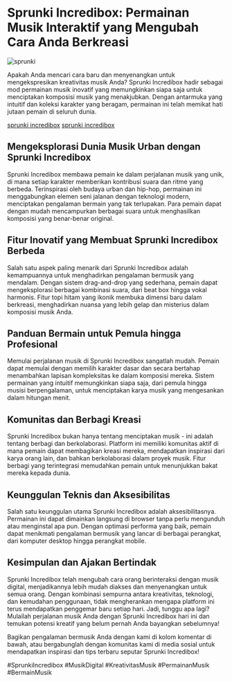 # Sprunki Incredibox: Permainan Musik Interaktif yang Mengubah Cara Anda Berkreasi

![sprunki](https://github.com/user-attachments/assets/54cf6ff3-fa2d-4d74-b2a3-394e6cd1ea12)


Apakah Anda mencari cara baru dan menyenangkan untuk mengekspresikan kreativitas musik Anda? Sprunki Incredibox hadir sebagai mod permainan musik inovatif yang memungkinkan siapa saja untuk menciptakan komposisi musik yang menakjubkan. Dengan antarmuka yang intuitif dan koleksi karakter yang beragam, permainan ini telah memikat hati jutaan pemain di seluruh dunia.

[sprunki incredibox](https://sprunki-incredibox.org/)
[sprunki incredibox](https://sprunki.la/)

## Mengeksplorasi Dunia Musik Urban dengan Sprunki Incredibox

Sprunki Incredibox membawa pemain ke dalam perjalanan musik yang unik, di mana setiap karakter memberikan kontribusi suara dan ritme yang berbeda. Terinspirasi oleh budaya urban dan hip-hop, permainan ini menggabungkan elemen seni jalanan dengan teknologi modern, menciptakan pengalaman bermain yang tak terlupakan. Para pemain dapat dengan mudah mencampurkan berbagai suara untuk menghasilkan komposisi yang benar-benar original.

## Fitur Inovatif yang Membuat Sprunki Incredibox Berbeda

Salah satu aspek paling menarik dari Sprunki Incredibox adalah kemampuannya untuk menghadirkan pengalaman bermusik yang mendalam. Dengan sistem drag-and-drop yang sederhana, pemain dapat mengeksplorasi berbagai kombinasi suara, dari beat box hingga vokal harmonis. Fitur topi hitam yang ikonik membuka dimensi baru dalam berkreasi, menghadirkan nuansa yang lebih gelap dan misterius dalam komposisi musik Anda.

## Panduan Bermain untuk Pemula hingga Profesional

Memulai perjalanan musik di Sprunki Incredibox sangatlah mudah. Pemain dapat memulai dengan memilih karakter dasar dan secara bertahap menambahkan lapisan kompleksitas ke dalam komposisi mereka. Sistem permainan yang intuitif memungkinkan siapa saja, dari pemula hingga musisi berpengalaman, untuk menciptakan karya musik yang mengesankan dalam hitungan menit.

## Komunitas dan Berbagi Kreasi

Sprunki Incredibox bukan hanya tentang menciptakan musik - ini adalah tentang berbagi dan berkolaborasi. Platform ini memiliki komunitas aktif di mana pemain dapat membagikan kreasi mereka, mendapatkan inspirasi dari karya orang lain, dan bahkan berkolaborasi dalam proyek musik. Fitur berbagi yang terintegrasi memudahkan pemain untuk menunjukkan bakat mereka kepada dunia.

## Keunggulan Teknis dan Aksesibilitas

Salah satu keunggulan utama Sprunki Incredibox adalah aksesibilitasnya. Permainan ini dapat dimainkan langsung di browser tanpa perlu mengunduh atau menginstal apa pun. Dengan optimasi performa yang baik, pemain dapat menikmati pengalaman bermusik yang lancar di berbagai perangkat, dari komputer desktop hingga perangkat mobile.

## Kesimpulan dan Ajakan Bertindak

Sprunki Incredibox telah mengubah cara orang berinteraksi dengan musik digital, menjadikannya lebih mudah diakses dan menyenangkan untuk semua orang. Dengan kombinasi sempurna antara kreativitas, teknologi, dan kemudahan penggunaan, tidak mengherankan mengapa platform ini terus mendapatkan penggemar baru setiap hari. Jadi, tunggu apa lagi? Mulailah perjalanan musik Anda dengan Sprunki Incredibox hari ini dan temukan potensi kreatif yang belum pernah Anda bayangkan sebelumnya!

Bagikan pengalaman bermusik Anda dengan kami di kolom komentar di bawah, atau bergabunglah dengan komunitas kami di media sosial untuk mendapatkan inspirasi dan tips terbaru seputar Sprunki Incredibox!

#SprunkiIncredibox #MusikDigital #KreativitasMusik #PermainanMusik #BermainMusik
